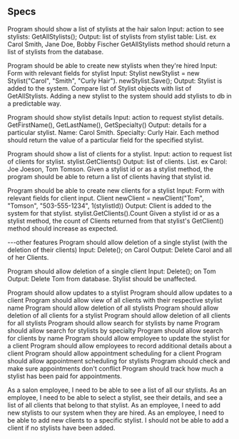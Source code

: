 ## Specs

Program should show a list of stylists at the hair salon
Input: action to see stylists: GetAllStylists();
Output: list of stylists from stylist table: List<Stylist>. ex Carol Smith, Jane Doe, Bobby Fischer
GetAllStylists method should return a list of stylists from the database.

Program should be able to create new stylists when they're hired
Input: Form with relevant fields for stylist Input: Stylist newStylist = new Stylist("Carol", "Smith", "Curly Hair"). newStylist.Save();
Output: Stylist is added to the system. Compare list of Stylist objects with list of GetAllStylists.
Adding a new stylist to the system should add stylists to db in a predictable way.

Program should show stylist details
Input: action to request stylist details. GetFirstName(), GetLastName(), GetSpecialty()
Output: details for a particular stylist. Name: Carol Smith. Specialty: Curly Hair.
Each method should return the value of a particular field for the specified stylist.

Program should show a list of clients for a stylist.
Input: action to request list of clients for stylist. stylist.GetClients()
Output: list of clients. List<Client>. ex Carol: Joe Joeson, Tom Tomson.
Given a stylist id or as a stylist method, the program should be able to return a list of clients having that stylist id.

Program should be able to create new clients for a stylist
Input: Form with relevant fields for client input. Client newClient = newClient("Tom", "Tomson", "503-555-1234", 1(stylistId))
Output: Client is added to the system for that stylist. stylist.GetClients().Count
Given a stylist id or as a stylist method, the count of Clients returned from that stylist's GetClient() method should increase as expected.

---other features
Program should allow deletion of a single stylist (with the deletion of their clients)
Input: Delete(); on Carol
Output: Delete Carol and all of her Clients.

Program should allow deletion of a single client
Input: Delete(); on Tom
Output: Delete Tom from database. Stylist should be unaffected.


Program should allow updates to a stylist
Program should allow updates to a client
Program should allow view of all clients with their respective stylist name
Program should allow deletion of all stylists
Program should allow deletion of all clients for a stylist
Program should allow deletion of all clients for all stylists
Program should allow search for stylists by name
Program should allow search for stylists by specialty
Program should allow search for clients by name
Program should allow employee to update the stylist for a client
Program should allow employees to record additional details about a client
Program should allow appointment scheduling for a client
Program should allow appointment scheduling for stylists
Program should check and make sure appointments don't conflict
Program should track how much a stylist has been paid for appointments.



As a salon employee, I need to be able to see a list of all our stylists.
As an employee, I need to be able to select a stylist, see their details, and see a list of all clients that belong to that stylist.
As an employee, I need to add new stylists to our system when they are hired.
As an employee, I need to be able to add new clients to a specific stylist. I should not be able to add a client if no stylists have been added.

